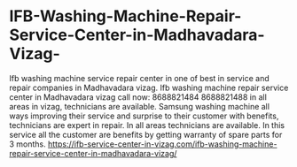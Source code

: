# IFB-Washing-Machine-Repair-Service-Center-in-Madhavadara-Vizag-
Ifb washing machine service repair center in one of best in service and repair companies in Madhavadara vizag. Ifb washing machine repair service center in Madhavadara vizag call now: 8688821484 8688821488 in all areas in vizag, technicians are available. Samsung washing machine all ways improving their service and surprise to their customer with benefits, technicians are expert in repair. In all areas technicians are available. In this service all the customer are benefits by getting warranty of spare parts for 3 months. https://ifb-service-center-in-vizag.com/ifb-washing-machine-repair-service-center-in-madhavadara-vizag/
